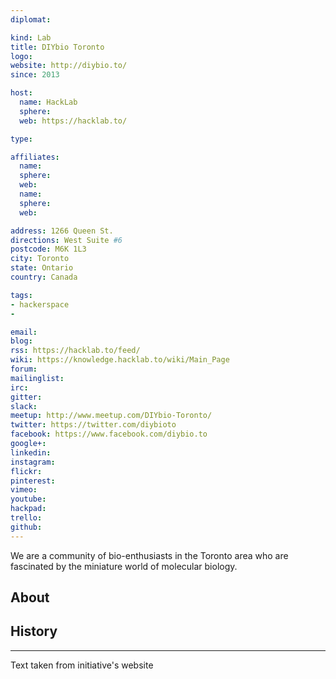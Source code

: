 ```yaml
---
diplomat:

kind: Lab
title: DIYbio Toronto
logo:
website: http://diybio.to/
since: 2013

host:
  name: HackLab
  sphere:
  web: https://hacklab.to/

type:

affiliates:
  name:
  sphere:
  web:
  name:
  sphere:
  web:

address: 1266 Queen St.
directions: West Suite #6
postcode: M6K 1L3
city: Toronto
state: Ontario
country: Canada

tags:
- hackerspace
-

email:
blog:
rss: https://hacklab.to/feed/
wiki: https://knowledge.hacklab.to/wiki/Main_Page
forum:
mailinglist:
irc:
gitter:
slack:
meetup: http://www.meetup.com/DIYbio-Toronto/
twitter: https://twitter.com/diybioto
facebook: https://www.facebook.com/diybio.to
google+:
linkedin:
instagram:
flickr:
pinterest:
vimeo:
youtube:
hackpad:
trello:
github:
---
```

We are a community of bio-enthusiasts in the Toronto area who are fascinated by the miniature world of molecular biology.

## About

## History

---
Text taken from initiative's website
